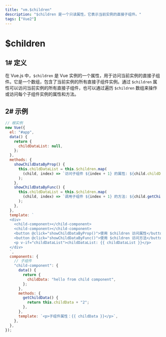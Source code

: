 ```yaml
---
title: "vm.$children"
description: "$children 是一个只读属性，它表示当前实例的直接子组件。"
tags: ["Vue2"]
---
```


# $children

## 1# 定义

在 Vue.js 中，`$children` 是 Vue 实例的一个属性，用于访问当前实例的直接子组件。它是一个数组，包含了当前实例的所有直接子组件实例。通过 `$children` 属性可以访问当前实例的所有直接子组件，也可以通过遍历 `$children` 数组来操作或访问每个子组件实例的属性和方法。

## 2# 示例

```js
// 根实例
new Vue({
  el: "#app",
  data() {
    return {
      childDataList: null,
    };
  },
  methods: {
    showChildDataByProp() {
      this.childDataList = this.$children.map(
        (child, index) => `访问子组件 ${index + 1} 的属性: ${child.childData}`
      );
    },
    showChildDataByFunc() {
      this.childDataList = this.$children.map(
        (child, index) => `调用子组件 ${index + 1} 的方法: ${child.getChildData()}`
      );
    },
  },
  template: `  
  <div>  
    <child-component></child-component>
    <child-component></child-component>
    <button @click="showChildDataByProp()">使用 $children 访问属性</button>
    <button @click="showChildDataByFunc()">使用 $children 访问方法</button>
    <p v-if="childDataList">childDataList: {{ childDataList }}</p>
  </div>
  `,
  components: {
    // 子组件
    "child-component": {
      data() {
        return {
          childData: "hello from child component",
        };
      },
      methods: {
        getChildData() {
          return this.childData + "2";
        },
      },
      template: `<p>子组件属性：{{ childData }}</p>`,
    },
  },
});
```

